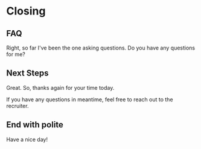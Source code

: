 # Closing

## FAQ

Right, so far I've been the one asking questions. Do you have any questions for me?


## Next Steps

Great.  So, thanks again for your time today.

If you have any questions in meantime, feel free to reach out to the recruiter.

## End with polite

Have a nice day!